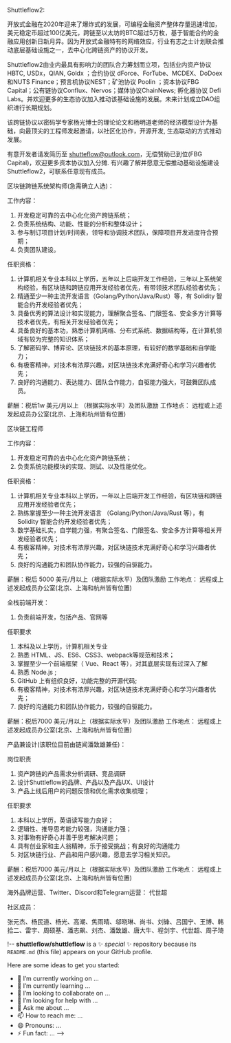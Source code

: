 
Shuttleflow2:

开放式金融在2020年迎来了爆炸式的发展，可编程金融资产整体存量迅速增加，美元稳定币超过100亿美元，跨链至以太坊的BTC超过5万枚，基于智能合约的金融应用创新日新月异。因为开放式金融特有的网络效应，行业有志之士计划联合推动底层基础设施之一，去中心化跨链资产的协议开发。

Shuttleflow2由业内最具有影响力的团队合力筹划而立项，包括业内资产协议HBTC, USDx，QIAN, Goldx ；合约协议 dForce、ForTube、MCDEX、DoDoex和NUTS Finance；预言机协议NEST；矿池协议 Poolin ；资本协议FBG Capital；公有链协议Conflux、Nervos；媒体协议ChainNews; 孵化器协议 Defi Labs。并欢迎更多的生态协议加入推动该基础设施的发展。未来计划成立DAO组织进行长期规划。

该跨链协议以密码学专家杨光博士的理论论文和杨明道老师的经济模型设计为基础，向最顶尖的工程师发起邀请，以社区化协作，开源开发, 生态联动的方式推动发展。

有意开发者请发简历至 shutteflow@outlook.com，无偿赞助已到位(FBG Capital)，欢迎更多资本协议加入分摊. 有兴趣了解并愿意无偿推动基础设施建设Shuttleflow2，可联系任意现有成员。 


区块链跨链系统架构师(急需确立人选)：

工作内容：
1. 开发稳定可靠的去中心化化资产跨链系统；
2. 负责系统结构、功能、性能的分析和整体设计；
3. 参与制订项目计划/时间表，领导和协调技术团队，保障项目开发进度符合预期；
4. 负责团队建设。

任职资格：

1. 计算机相关专业本科以上学历，五年以上后端开发工作经验，三年以上系统架构经验，有区块链和跨链应用开发经验者优先，有带领技术团队经验者优先；
2. 精通至少一种主流开发语言（Golang/Python/Java/Rust）等，有 Solidity 智能合约开发经验者优先；
3. 具备优秀的算法设计和实现能力，理解聚合签名、门限签名、安全多方计算等技术者优先，有相关开发经验者优先；
4. 具备良好的基本功，熟悉计算机网络、分布式系统、数据结构等，在计算机领域有较为完整的知识体系；
5. 了解密码学、博弈论、区块链技术的基本原理，有较好的数学基础和自学能力；
6. 有极客精神，对技术有浓厚兴趣，对区块链技术充满好奇心和学习兴趣者优先；
7. 良好的沟通能力、表达能力、团队合作能力，自驱能力强大，可鼓舞团队成员。

薪酬：税后1w 美元/月以上 （根据实际水平）及团队激励
工作地点： 远程或上述发起成员办公室(北京、上海和杭州皆有位置)


区块链工程师

工作内容：

1. 开发稳定可靠的去中心化化资产跨链系统；
2. 负责系统功能模块的实现、测试、以及性能优化。

任职资格：
1. 计算机相关专业本科以上学历，一年以上后端开发工作经验，有区块链和跨链应用开发经验者优先；
2. 熟练掌握至少一种主流开发语言 （Golang/Python/Java/Rust 等），有 Solidity 智能合约开发经验者优先；
3. 数学基础扎实，自学能力强，有聚合签名、门限签名、安全多方计算等相关开发经验者优先；
4. 有极客精神，对技术有浓厚兴趣，对区块链技术充满好奇心和学习兴趣者优先；
5. 良好的沟通能力和团队协作能力，较强的自驱能力。

薪酬：税后 5000 美元/月以上（根据实际水平）及团队激励
工作地点： 远程或上述发起成员办公室(北京、上海和杭州皆有位置)



全栈前端开发：

1. 负责前端开发，包括产品、官网等

任职要求
1. 本科及以上学历，计算机相关专业
2. 熟悉 HTML、JS、ES6、CSS3、webpack等规范和技术；
3. 掌握至少一个前端框架（ Vue、React 等），对其底层实现有过深入了解
4. 熟悉 Node.js ;
5. GitHub 上有组织良好，功能完整的开源代码;
6. 有极客精神，对技术有浓厚兴趣，对区块链技术充满好奇心和学习兴趣者优先；
7. 良好的沟通能力和团队协作能力，较强的自驱能力。


薪酬：税后7000 美元/月以上（根据实际水平）及团队激励
工作地点： 远程或上述发起成员办公室(北京、上海和杭州皆有位置)


产品兼设计(该职位目前由链闻潘致雄兼任)：

岗位职责

1. 资产跨链的产品需求分析调研、竞品调研
2. 设计Shuttleflow的品牌、产品以及产品UX、UI设计
3. 产品上线后用户的问题反馈和优化需求收集梳理；

任职要求
1. 本科以上学历，英语读写能力良好；
2. 逻辑性、推导思考能力较强，沟通能力强；
3. 对事物有好奇心并善于思考解决问题；
4. 具有创业家和主人翁精神，乐于接受挑战；有良好的沟通能力
5. 对区块链行业、产品和用户感兴趣，愿意去学习相关知识。

薪酬：税后7000 美元/月以上（根据实际水平）及团队激励
工作地点： 远程或上述发起成员办公室(北京、上海和杭州皆有位置)


海外品牌运营、Twitter、Discord和Telegram运营： 代世超

社区成员：

张元杰、杨民道、杨光、高潮、焦雨晴、邬晓琳、尚书、刘锋、吕国宁、王博、韩拾二、雷宇、周硕基、潘志飙、刘杰、潘致雄、唐大牛、程剑宇、代世超、周子琦


!--
**shuttleflow/shuttleflow** is a ✨ _special_ ✨ repository because its `README.md` (this file) appears on your GitHub profile.

Here are some ideas to get you started:

- 🔭 I’m currently working on ...
- 🌱 I’m currently learning ...
- 👯 I’m looking to collaborate on ...
- 🤔 I’m looking for help with ...
- 💬 Ask me about ...
- 📫 How to reach me: ...
- 😄 Pronouns: ...
- ⚡ Fun fact: ...
-->
  
